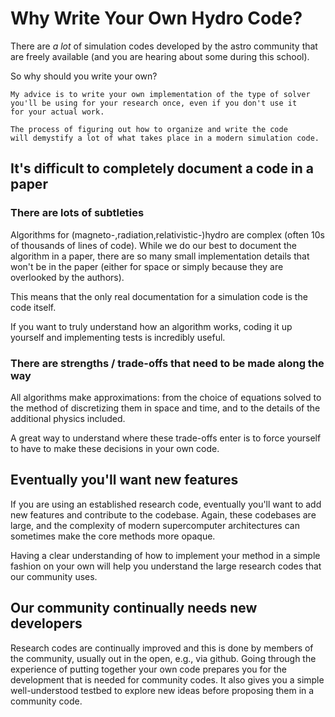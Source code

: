 # Why Write Your Own Hydro Code?

There are *a lot* of simulation codes developed by the astro community
that are freely available (and you are hearing about some during this
school).

So why should you write your own?

```{tip}
My advice is to write your own implementation of the type of solver
you'll be using for your research once, even if you don't use it
for your actual work.

The process of figuring out how to organize and write the code
will demystify a lot of what takes place in a modern simulation code.
```

## It's difficult to completely document a code in a paper

### There are lots of subtleties

Algorithms for (magneto-,radiation,relativistic-)hydro are complex
(often 10s of thousands of lines of code).  While we do our best to
document the algorithm in a paper, there are so many small
implementation details that won't be in the paper (either for space or
simply because they are overlooked by the authors).

This means that the only real documentation for a simulation code is
the code itself.

If you want to truly understand how an algorithm works, coding it up
yourself and implementing tests is incredibly useful.

### There are strengths / trade-offs that need to be made along the way

All algorithms make approximations: from the choice of equations
solved to the method of discretizing them in space and time, and to
the details of the additional physics included.

A great way to understand where these trade-offs enter is to force yourself
to have to make these decisions in your own code.

## Eventually you'll want new features

If you are using an established research code, eventually you'll want
to add new features and contribute to the codebase.  Again, these
codebases are large, and the complexity of modern supercomputer
architectures can sometimes make the core methods more opaque.

Having a clear understanding of how to implement your method in a
simple fashion on your own will help you understand the large research
codes that our community uses.

## Our community continually needs new developers

Research codes are continually improved and this is done by members of
the community, usually out in the open, e.g., via github.  Going
through the experience of putting together your own code prepares you
for the development that is needed for community codes.  It also gives
you a simple well-understood testbed to explore new ideas before
proposing them in a community code.

